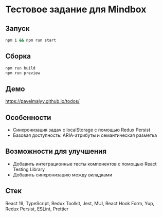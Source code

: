 # Тестовое задание для Mindbox

## Запуск

```bash
npm i && npm run start
```

## Сборка

```bash
npm run build
npm run preview
```

## Демо

https://pavelmalyv.github.io/todos/

## Особенности

- Синхронизация задач с localStorage с помощью Redux Persist
- Базовая доступность: ARIA-атрибуты и семантическая разметка

## Возможности для улучшения

- Добавить интеграционные тесты компонентов с помощью React Testing Library
- Добавить синхронизацию между вкладками

## Стек

React 19, TypeScript, Redux Toolkit, Jest, MUI, React Hook Form, Yup, Redux Persist, ESLint, Prettier
